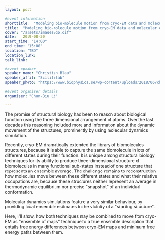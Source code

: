 ```yaml
---
layout: post

#event information
shorttitle:  "Modeling bio-molecule motion from cryo-EM data and molecular dynamics simulation"
title:  "Modeling bio-molecule motion from cryo-EM data and molecular dynamics simulation"
cover: "/assets/images/gp.gif"
date:   2019-08-30
start_time: "14:00"
end_time: "15:00"
location: "TBD"
location_link:
talk_link: 

#event speaker
speaker_name: "Christian Blau"
speaker_affil: "Scilifelab"
speaker_photo: "https://www.biophysics.se/wp-content/uploads/2018/06/christian_blau.jpeg"

#event organiser details
organiser: "Chun-Biu Li"

---
```

The promise of structural biology had been to reason about biological function using the three dimensional arrangement 
of atoms.
Over the last decades this reasoning included more and information about the dynamic movement of the structures, 
prominently by using molecular dynamics simulation.

Recently, cryo-EM dramatically extended the library of biomolecules structures, because it is able to capture the same 
biomolecule in lots of different states during their function.
It is unique among structural biology techniques for its ability to produce three-dimensional structure of biomolecules 
in many functional sub-states instead of one structure that represents an ensemble average.
The challenge remains to reconstruction how molecules move between these different states and what their relative 
occupations are, because these structures neither represent an average in thermodynamic equilibrium nor precise 
"snapshot" of an individual conformation.

Molecular dynamics simulations feature a very similar behaviour, by providing local ensemble estimates in the vicinity 
of a "starting structure".

Here, I'll show, how both techniques may be combined to move from cryo-EM as "ensemble of maps" technique to a true 
ensemble description that entails free energy differences between cryo-EM maps and minimum free energy paths between them.
